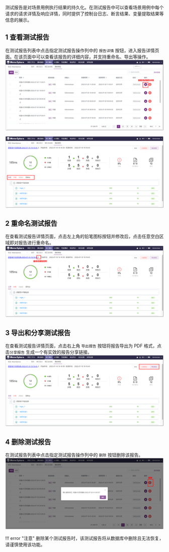 测试报告是对场景用例执行结果的持久化。在测试报告中可以查看场景用例中每个请求的请求详情及响应详情，同时提供了控制台日志、断言结果、变量提取结果等信息的展示。

## 1 查看测试报告
在测试报告列表中点击指定测试报告操作列中的 `报告详情` 按钮，进入报告详情页面。在该页面中可以查看该报告的详细内容，并支持重命名、导出等操作。
![!查看测试报告](../../img/api/查看测试报告1.png)

![!查看测试报告](../../img/api/查看测试报告2.png)

## 2 重命名测试报告
在查看测试报告详情页面，点击左上角的铅笔图标按钮并修改后，点击任意空白区域即对报告进行重命名。
![!重命名测试报告](../../img/api/重命名测试报告.png)

## 3 导出和分享测试报告
在查看测试报告详情页面，点击右上角 `导出报告` 按钮将报告导出为 PDF 格式，点击`分享报告` 生成一个有实效的报告分享链接。
![!导出测试报告](../../img/api/导出测试报告.png)

## 4 删除测试报告
在测试报告列表中点击指定测试报告操作列中的 `删除` 按钮删除该报告。
![!删除测试报告](../../img/api/删除测试报告.png)

!!! error "注意"
    删除某个测试报告时，该测试报告将从数据库中删除且无法恢复，请谨慎使用该功能。
